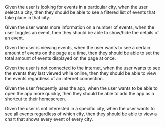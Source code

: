Given the user is looking for events in a particular city, when the user selects a city, then they should be able to see a filtered list of events that take place in that city.

Given the user wants more information on a number of events, when the user toggles an event, then they should be able to show/hide the details of an event.

Given the user is viewing events, when the user wants to see a certain amount of events on the page at a time, then they should be able to set the total amount of events displayed on the page at once.

Given the user is not connected to the internet, when the user wants to see the events they last viewed while online, then they should be able to view the events regardless of an internet connection.

Given the user frequently uses the app, when the user wants to be able to open the app more quickly, then they should be able to add the app as a shortcut to their homescreen.

Given the user is not interested in a specific city, when the user wants to see all events regardless of which city, then they should be able to view a chart that shows every event of every city.